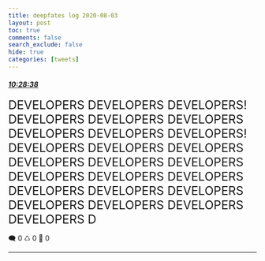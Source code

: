 ```yaml
---
title: deepfates log 2020-08-03
layout: post
toc: true
comments: false
search_exclude: false
hide: true
categories: [tweets]
---
```



#### <a href = "https://twitter.com/deepfates/status/1290323701821407241">*10:28:38*</a>

<font size="5">DEVELOPERS DEVELOPERS DEVELOPERS!  DEVELOPERS DEVELOPERS DEVELOPERS DEVELOPERS DEVELOPERS DEVELOPERS!  DEVELOPERS DEVELOPERS DEVELOPERS DEVELOPERS DEVELOPERS DEVELOPERS DEVELOPERS DEVELOPERS DEVELOPERS DEVELOPERS DEVELOPERS DEVELOPERS DEVELOPERS DEVELOPERS DEVELOPERS DEVELOPERS D</font>



🗨️ 0 ♺ 0 🤍  0   

---
    
            


